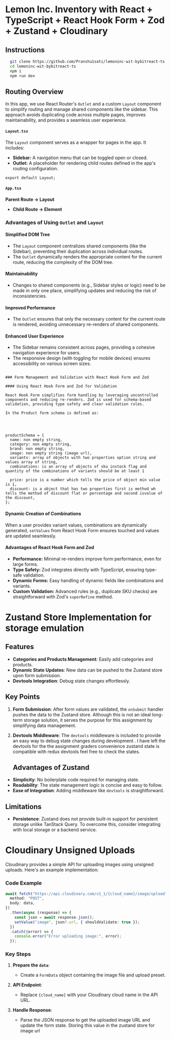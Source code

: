 # Lemon Inc. Inventory with React + TypeScript + React Hook Form + Zod + Zustand + Cloudinary

## Instructions

```bash
  git clone https://github.com/Pranshu1sati/lemoninc-wit-bybitreact-ts.git
  cd lemoninc-wit-bybitreact-ts
  npm i
  npm run dev

```

## Routing Overview

In this app, we use React Router's `Outlet` and a custom `Layout` component to simplify routing and manage shared components like the sidebar. This approach avoids duplicating code across multiple pages, improves maintainability, and provides a seamless user experience.

#### `Layout.tsx`

The `Layout` component serves as a wrapper for pages in the app. It includes:

- **Sidebar:** A navigation menu that can be toggled open or closed.
- **Outlet:** A placeholder for rendering child routes defined in the app's routing configuration.

```tsx
export default Layout;
```

#### `App.tsx`

**Parent Route -> Layout**

- **Child Route -> Element**

### Advantages of Using `Outlet` and `Layout`

#### Simplified DOM Tree

- The `Layout` component centralizes shared components (like the Sidebar), preventing their duplication across individual routes.
- The `Outlet` dynamically renders the appropriate content for the current route, reducing the complexity of the DOM tree.

#### Maintainability

- Changes to shared components (e.g., Sidebar styles or logic) need to be made in only one place, simplifying updates and reducing the risk of inconsistencies.

#### Improved Performance

- The `Outlet` ensures that only the necessary content for the current route is rendered, avoiding unnecessary re-renders of shared components.

#### Enhanced User Experience

- The Sidebar remains consistent across pages, providing a cohesive navigation experience for users.
- The responsive design (with toggling for mobile devices) ensures accessibility on various screen sizes.

````

### Form Management and Validation with React Hook Form and Zod

#### Using React Hook Form and Zod for Validation

React Hook Form simplifies form handling by leveraging uncontrolled components and reducing re-renders. Zod is used for schema-based validation, providing type safety and clear validation rules.

In the Product form schema is defined as:




productSchema = {
  name: non empty string,
  category: non empty string,
  brand: non empty string,
  image: non empty string (image url),
  variants: array of objects with two properties option string and values array of string,
  combinations: is an array of objects of sku instock flag and quantity of the combinations of variants should be at least 1

  price: price is a number which tells the price of object min value is 1,
  discount: is a object that has two properties first is method wh tells the method of discount flat or percentage and second isvalue of the discount,
};
````

#### Dynamic Creation of Combinations

When a user provides variant values, combinations are dynamically generated, `setValues` from React Hook Form ensures touched and values are updated seamlessly.

#### Advantages of React Hook Form and Zod

- **Performance:** Minimal re-renders improve form performance, even for large forms.
- **Type Safety:** Zod integrates directly with TypeScript, ensuring type-safe validation.
- **Dynamic Forms:** Easy handling of dynamic fields like combinations and variants.
- **Custom Validation:** Advanced rules (e.g., duplicate SKU checks) are straightforward with Zod's `superRefine` method.

# Zustand Store Implementation for storage emulation

## Features

- **Categories and Products Management**: Easily add categories and products.
- **Dynamic State Updates**: New data can be pushed to the Zustand store upon form submission.
- **Devtools Integration**: Debug state changes effortlessly.

## Key Points

1. **Form Submission**:
   After form values are validated, the `onSubmit` handler pushes the data to the Zustand store. Although this is not an ideal long-term storage solution, it serves the purpose for this assignment by simplifying data management.

2. **Devtools Middleware**:
   The `devtools` middleware is included to provide an easy way to debug state changes during development .
   I have left the devtools for the the assignment graders convenience zustand state is compatible with redux devtools feel free to check the states.

   ## Advantages of Zustand

- **Simplicity**: No boilerplate code required for managing state.
- **Readability**: The state management logic is concise and easy to follow.
- **Ease of Integration**: Adding middleware like `devtools` is straightforward.

## Limitations

- **Persistence**: Zustand does not provide built-in support for persistent storage unlike TanStack Query. To overcome this, consider integrating with local storage or a backend service.

# Cloudinary Unsigned Uploads

Cloudinary provides a simple API for uploading images using unsigned uploads. Here's an example implementation:

### Code Example

```typescript
await fetch("https://api.cloudinary.com/v1_1/{cloud_name}/image/upload", {
  method: "POST",
  body: data,
})
  .then(async (response) => {
    const json = await response.json();
    setValue("image", json?.url, { shouldValidate: true });
  })
  .catch((error) => {
    console.error("Error uploading image:", error);
  });
```

### Key Steps

1. **Prepare the `data`**:

   - Create a `FormData` object containing the image file and upload preset.

2. **API Endpoint**:

   - Replace `{cloud_name}` with your Cloudinary cloud name in the API URL.

3. **Handle Response**:
   - Parse the JSON response to get the uploaded image URL and update the form state. Storing this value in the zustand store for image url
